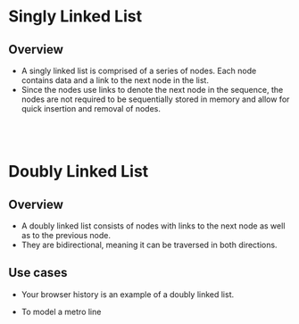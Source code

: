 # Singly Linked List

## Overview

- A singly linked list is comprised of a series of nodes. Each node contains data and a link to the next node in the list.
- Since the nodes use links to denote the next node in the sequence, the nodes are not required to be sequentially stored in memory and allow for quick insertion and removal of nodes.

<br>
<br>

# Doubly Linked List

## Overview

- A doubly linked list consists of nodes with links to the next node as well as to the previous node.
- They are bidirectional, meaning it can be traversed in both directions.

## Use cases

- Your browser history is an example of a doubly linked list.

- To model a metro line
